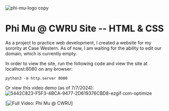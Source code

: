 ![phi-mu-logo copy](https://github.com/kellyegorman/phi-mu-site/assets/159587786/b11906bc-d1c9-4ab5-b7b3-673f9bf8eab9)

# Phi Mu @ CWRU Site -- HTML & CSS
As a project to practice web development, I created a website for my sorority at Case Western. As of now, I am waiting for the ability to edit our domain, which is currently empty.

In order to view the site, run the following code and view the site at localhost:8080 on any browser:
```
python3 -m http.server 8080
```


Or view this video demo (as of 7/7/2024):
![5442C823-F5F3-4BCA-9477-2D619376CBD8-ezgif com-optimize](https://github.com/kellyegorman/phi-mu-site/assets/159587786/0259393a-548a-4042-985e-ff87293330f9)

[![Full Video: Phi Mu @ CWRU](https://youtu.be/0fgjyQRzDH4?si=RSAoInKEcVm-uLtq)]


